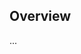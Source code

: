 <!-- Note: Please must use one of our issue templates to file an issue! 🛑 -->
<!-- 👉 https://github.com/valon-loshaj/side-quest/issues/new/choose 👈 -->
<!-- **Issues that should have been filed with a template will be closed without action, and we will ask you to use a template.** -->

<!-- This blank issue template is only for issues that don't fit any of the templates. -->

## Overview

...
